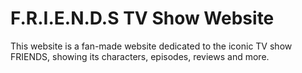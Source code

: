 # F.R.I.E.N.D.S TV Show Website

This website is a fan-made website dedicated to the iconic TV show FRIENDS, showing its characters, episodes, reviews and more. 
